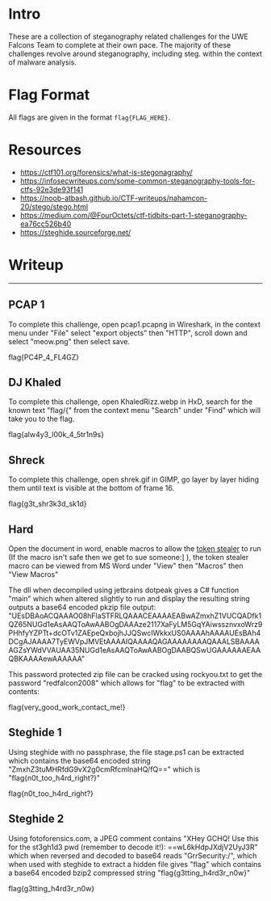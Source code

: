 # Intro

These are a collection of steganography related challenges for the UWE Falcons Team to complete at their own pace. The majority of these challenges revolve around steganography, including steg. within the context of malware analysis.

# Flag Format

All flags are given in the format `flag{FLAG_HERE}`. 

# Resources 

- https://ctf101.org/forensics/what-is-stegonagraphy/
- https://infosecwriteups.com/some-common-steganography-tools-for-ctfs-92e3de93f141
- https://noob-atbash.github.io/CTF-writeups/nahamcon-20/stego/stego.html
- https://medium.com/@FourOctets/ctf-tidbits-part-1-steganography-ea76cc526b40
- https://steghide.sourceforge.net/

# Writeup
---

## PCAP 1
To complete this challenge, open pcap1.pcapng in Wireshark, in the context menu under "File" select "export objects" then "HTTP", scroll down and select "meow.png" then select save.

flag{PC4P_4_FL4GZ}

## DJ Khaled
To complete this challenge, open KhaledRizz.webp in HxD, search for the known text "flag/{" from the context menu "Search" under "Find" which will take you to the flag.

flag{alw4y3_l00k_4_5tr1n9s}

## Shreck
To complete this challenge, open shrek.gif in GIMP, go layer by layer hiding them until text is visible at the bottom of frame 16.

flag{g3t_shr3k3d_sk1d}

## Hard
Open the document in word, enable macros to allow the [token stealer](https://github.com/polygonben/polygonben.github.io/raw/refs/heads/master/assets/images/tok3n_th3ft.dll) to run (If the macro isn't safe then we get to sue someone:] ), the token stealer macro can be viewed from MS Word under "View" then "Macros" then "View Macros"

The dll when decompiled using jetbrains dotpeak gives a C# function "main" which when altered slightly to run and display the resulting string outputs a base64 encoded pkzip file
output: "UEsDBAoACQAAAO08hFlaSTFRLQAAACEAAAAEABwAZmxhZ1VUCQADfk1QZ65NUGd1eAsAAQToAwAABOgDAAAze2117XaFyLM5GqYAiwssznvxoWrz9PHhfyYZPTt+dcOTv1ZAEpeQxbojhJJQSwcIWkkxUS0AAAAhAAAAUEsBAh4DCgAJAAAA7TyEWVpJMVEtAAAAIQAAAAQAGAAAAAAAAQAAALSBAAAAAGZsYWdVVAUAA35NUGd1eAsAAQToAwAABOgDAABQSwUGAAAAAAEAAQBKAAAAewAAAAAA"

This password protected zip file can be cracked using rockyou.txt to get the password "redfalcon2008" which allows for "flag" to be extracted with contents:

flag{very_good_work_contact_me!}

## Steghide 1
Using steghide with no passphrase, the file stage.ps1 can be extracted which contains the base64 encoded string "ZmxhZ3tuMHRfdG9vX2g0cmRfcmlnaHQ/fQ==" which is "flag{n0t_too_h4rd_right?}"

flag{n0t_too_h4rd_right?}

## Steghide 2
Using fotoforensics.com, a JPEG comment contains "XHey GCHQ! Use this for the st3gh1d3 pwd (remember to decode it!): ==wL6kHdpJXdjV2UyJ3R" which when reversed and decoded to base64 reads "GrrSecurity:/", which when used with steghide to extract a hidden file gives "flag" which contains a base64 encoded bzip2 compressed string "flag{g3tting_h4rd3r_n0w}"

flag{g3tting_h4rd3r_n0w}